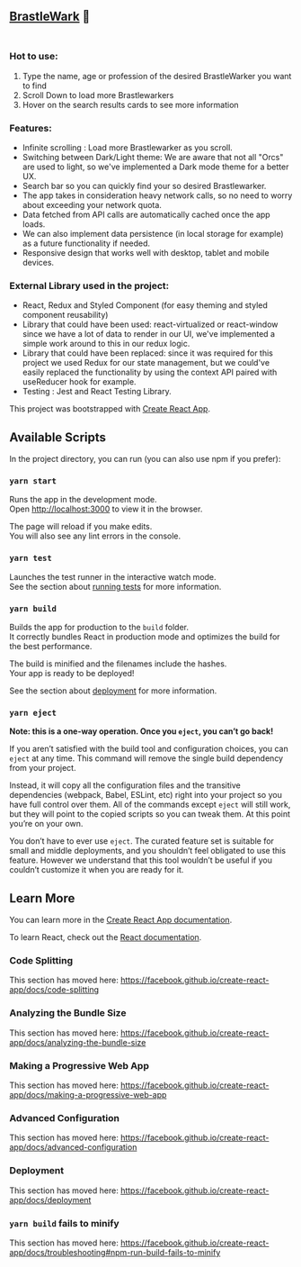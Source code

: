 ## [BrastleWark](https://brastlewarklist.netlify.app) 🐉 <br><br>

### Hot to use:

1. Type the name, age or profession of the desired BrastleWarker you want to find <br>
1. Scroll Down to load more Brastlewarkers <br>
1. Hover on the search results cards to see more information<br>

### Features:

- Infinite scrolling : Load more Brastlewarker as you scroll.
- Switching between Dark/Light theme: We are aware that not all "Orcs" are used to light, so we've implemented a Dark mode theme for a better UX.
- Search bar so you can quickly find your so desired Brastlewarker.
- The app takes in consideration heavy network calls, so no need to worry about exceeding your network quota.
- Data fetched from API calls are automatically cached once the app loads.
- We can also implement data persistence (in local storage for example) as a future functionality if needed.
- Responsive design that works well with desktop, tablet and mobile devices.

### External Library used in the project:

- React, Redux and Styled Component (for easy theming and styled component reusability)
- Library that could have been used: react-virtualized or react-window since we have a lot of data to render in our UI, we've implemented a simple work around to this in our redux logic.
- Library that could have been replaced: since it was required for this project we used Redux for our state management, but we could've easily replaced the functionality by using the context API paired with useReducer hook for example.
- Testing : Jest and React Testing Library.

This project was bootstrapped with [Create React App](https://github.com/facebook/create-react-app).

## Available Scripts

In the project directory, you can run (you can also use npm if you prefer):

### `yarn start`

Runs the app in the development mode.<br />
Open [http://localhost:3000](http://localhost:3000) to view it in the browser.

The page will reload if you make edits.<br />
You will also see any lint errors in the console.

### `yarn test`

Launches the test runner in the interactive watch mode.<br />
See the section about [running tests](https://facebook.github.io/create-react-app/docs/running-tests) for more information.

### `yarn build`

Builds the app for production to the `build` folder.<br />
It correctly bundles React in production mode and optimizes the build for the best performance.

The build is minified and the filenames include the hashes.<br />
Your app is ready to be deployed!

See the section about [deployment](https://facebook.github.io/create-react-app/docs/deployment) for more information.

### `yarn eject`

**Note: this is a one-way operation. Once you `eject`, you can’t go back!**

If you aren’t satisfied with the build tool and configuration choices, you can `eject` at any time. This command will remove the single build dependency from your project.

Instead, it will copy all the configuration files and the transitive dependencies (webpack, Babel, ESLint, etc) right into your project so you have full control over them. All of the commands except `eject` will still work, but they will point to the copied scripts so you can tweak them. At this point you’re on your own.

You don’t have to ever use `eject`. The curated feature set is suitable for small and middle deployments, and you shouldn’t feel obligated to use this feature. However we understand that this tool wouldn’t be useful if you couldn’t customize it when you are ready for it.

## Learn More

You can learn more in the [Create React App documentation](https://facebook.github.io/create-react-app/docs/getting-started).

To learn React, check out the [React documentation](https://reactjs.org/).

### Code Splitting

This section has moved here: https://facebook.github.io/create-react-app/docs/code-splitting

### Analyzing the Bundle Size

This section has moved here: https://facebook.github.io/create-react-app/docs/analyzing-the-bundle-size

### Making a Progressive Web App

This section has moved here: https://facebook.github.io/create-react-app/docs/making-a-progressive-web-app

### Advanced Configuration

This section has moved here: https://facebook.github.io/create-react-app/docs/advanced-configuration

### Deployment

This section has moved here: https://facebook.github.io/create-react-app/docs/deployment

### `yarn build` fails to minify

This section has moved here: https://facebook.github.io/create-react-app/docs/troubleshooting#npm-run-build-fails-to-minify
